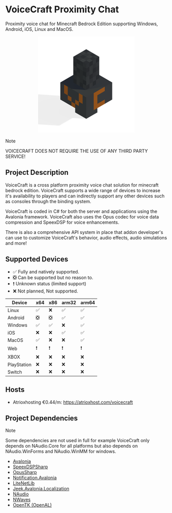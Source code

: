 # VoiceCraft Proximity Chat

Proximity voice chat for Minecraft Bedrock Edition supporting Windows, Android, iOS, Linux and MacOS.

<p align="center">
  <img style="margin: 10" width="300" height="300" src="./VoiceCraft.Client/VoiceCraft.Client/Assets/vc.png"/>
</p>

> [!NOTE]
> VOICECRAFT DOES NOT REQUIRE THE USE OF ANY THIRD PARTY SERVICE!

## Project Description

VoiceCraft is a cross platform proximity voice chat solution for minecraft bedrock edition. VoiceCraft supports a wide range of devices to increase it's availability to players and can indirectly support any other devices such as consoles through the binding system.

VoiceCraft is coded in C# for both the server and applications using the Avalonia framework. VoiceCraft also uses the Opus codec for voice data compression and SpeexDSP for voice enhancements.

There is also a comprehensive API system in place that addon developer's can use to customize VoiceCraft's behavior, audio effects, audio simulations and more!


## Supported Devices

- ✅ Fully and natively supported.
- ❎ Can be supported but no reason to.
- ❗ Unknown status (limited support)
- ❌ Not planned, Not supported.

|Device     |x64|x86|arm32|arm64|
|-----------|---|---|-----|-----|
|Linux      |✅ |❌ |✅   |✅   |
|Android    |❎ |❎ |✅   |✅   |
|Windows    |✅ |✅ |❌   |✅   |
|iOS        |❌ |❌ |✅   |✅   |
|MacOS      |✅ |❌ |❌   |✅   |
|Web        |❗ |❗ |❗   |❗   |
|XBOX       |❌ |❌ |❌   |❌   |
|PlayStation|❌ |❌ |❌   |❌   |
|Switch     |❌ |❌ |❌   |❌   |

## Hosts

- Atrioxhosting €0.44/m: https://atrioxhost.com/voicecraft

## Project Dependencies

> [!NOTE]
> Some dependencies are not used in full for example VoiceCraft only depends on NAudio.Core for all platforms but also depends on NAudio.WinForms and NAudio.WinMM for windows.

- [Avalonia](https://github.com/AvaloniaUI/Avalonia)
- [SpeexDSPSharp](https://github.com/AvionBlock/SpeexDSPSharp)
- [OpusSharp](https://github.com/AvionBlock/OpusSharp)
- [Notification.Avalonia](https://github.com/AvaloniaCommunity/Notification.Avalonia)
- [LiteNetLib](https://github.com/RevenantX/LiteNetLib)
- [Jeek.Avalonia.Localization](https://github.com/tifish/Jeek.Avalonia.Localization)
- [NAudio](https://github.com/naudio/NAudio)
- [NWaves](https://github.com/ar1st0crat/NWaves)
- [OpenTK (OpenAL)](https://github.com/opentk/opentk)
